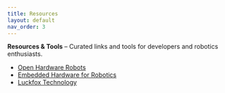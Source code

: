 ```yaml
---
title: Resources
layout: default
nav_order: 3
---
```


**Resources & Tools** – Curated links and tools for developers and robotics enthusiasts.

- [Open Hardware Robots](https://open-hardware-robots.github.io/CoRL2025/)
- [Embedded Hardware for Robotics](https://www.waveshare.com/)
- [Luckfox Technology](https://www.luckfox.com/index.php)


